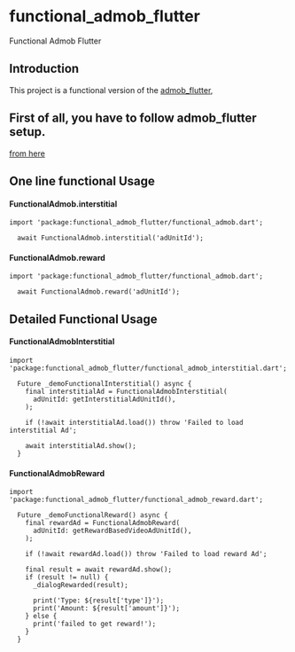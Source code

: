 # functional_admob_flutter

Functional Admob Flutter

## Introduction

This project is a functional version of the [admob_flutter](https://pub.dev/packages/admob_flutter),

## First of all, you have to follow admob_flutter setup.
[from here](https://pub.dev/packages/admob_flutter#android-specific-setup)

## One line functional Usage

#### FunctionalAdmob.interstitial
```
import 'package:functional_admob_flutter/functional_admob.dart';
```

```
  await FunctionalAdmob.interstitial('adUnitId');
```

#### FunctionalAdmob.reward
```
import 'package:functional_admob_flutter/functional_admob.dart';
```

```
  await FunctionalAdmob.reward('adUnitId');
```

## Detailed Functional Usage

#### FunctionalAdmobInterstitial
```
import 'package:functional_admob_flutter/functional_admob_interstitial.dart';
```

```
  Future _demoFunctionalInterstitial() async {
    final interstitialAd = FunctionalAdmobInterstitial(
      adUnitId: getInterstitialAdUnitId(),
    );

    if (!await interstitialAd.load()) throw 'Failed to load interstitial Ad';

    await interstitialAd.show();
  }
```

#### FunctionalAdmobReward
```
import 'package:functional_admob_flutter/functional_admob_reward.dart';
```

```
  Future _demoFunctionalReward() async {
    final rewardAd = FunctionalAdmobReward(
      adUnitId: getRewardBasedVideoAdUnitId(),
    );

    if (!await rewardAd.load()) throw 'Failed to load reward Ad';

    final result = await rewardAd.show();
    if (result != null) {
      _dialogRewarded(result);

      print('Type: ${result['type']}');
      print('Amount: ${result['amount']}');
    } else {
      print('failed to get reward!');
    }
  }
```